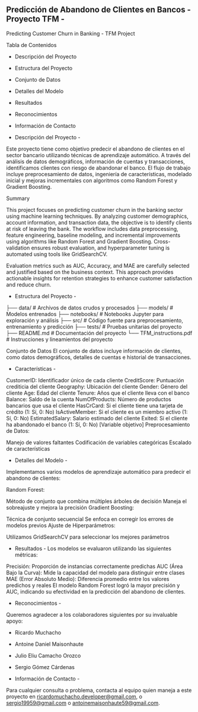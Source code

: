 ## Predicción de Abandono de Clientes en Bancos - Proyecto TFM -

Predicting Customer Churn in Banking - TFM Project

Tabla de Contenidos

- Descripción del Proyecto
- Estructura del Proyecto
- Conjunto de Datos
- Detalles del Modelo
- Resultados
- Reconocimientos
- Información de Contacto

- Descripción del Proyecto -

Este proyecto tiene como objetivo predecir el abandono de clientes en el sector bancario utilizando técnicas de aprendizaje automático. A través del análisis de datos demográficos, información de cuentas y transacciones, identificamos clientes con riesgo de abandonar el banco. El flujo de trabajo incluye preprocesamiento de datos, ingeniería de características, modelado inicial y mejoras incrementales con algoritmos como Random Forest y Gradient Boosting.

Summary

This project focuses on predicting customer churn in the banking sector using machine learning techniques. 
By analyzing customer demographics, account information, and transaction data, the objective is to identify clients at risk of leaving the bank. 
The workflow includes data preprocessing, feature engineering, baseline modeling, and incremental improvements using algorithms like Random Forest and Gradient Boosting. 
Cross-validation ensures robust evaluation, and hyperparameter tuning is automated using tools like GridSearchCV.

Evaluation metrics such as AUC, Accuracy, and MAE are carefully selected and justified based on the business context. 
This approach provides actionable insights for retention strategies to enhance customer satisfaction and reduce churn.

- Estructura del Proyecto -

├── data/                   # Archivos de datos crudos y procesados
├── models/                 # Modelos entrenados
├── notebooks/              # Notebooks Jupyter para exploración y análisis
├── src/                    # Código fuente para preprocesamiento, entrenamiento y predicción
├── tests/                  # Pruebas unitarias del proyecto
├── README.md               # Documentación del proyecto
└── TFM_instructions.pdf    # Instrucciones y lineamientos del proyecto

Conjunto de Datos
El conjunto de datos incluye información de clientes, como datos demográficos, detalles de cuentas e historial de transacciones.

- Características -

CustomerID: Identificador único de cada cliente
CreditScore: Puntuación crediticia del cliente
Geography: Ubicación del cliente
Gender: Género del cliente
Age: Edad del cliente
Tenure: Años que el cliente lleva con el banco
Balance: Saldo de la cuenta
NumOfProducts: Número de productos bancarios que usa el cliente
HasCrCard: Si el cliente tiene una tarjeta de crédito (1: Sí, 0: No)
IsActiveMember: Si el cliente es un miembro activo (1: Sí, 0: No)
EstimatedSalary: Salario estimado del cliente
Exited: Si el cliente ha abandonado el banco (1: Sí, 0: No) [Variable objetivo]
Preprocesamiento de Datos:

Manejo de valores faltantes
Codificación de variables categóricas
Escalado de características

- Detalles del Modelo -

Implementamos varios modelos de aprendizaje automático para predecir el abandono de clientes:

Random Forest:

Método de conjunto que combina múltiples árboles de decisión
Maneja el sobreajuste y mejora la precisión
Gradient Boosting:

Técnica de conjunto secuencial
Se enfoca en corregir los errores de modelos previos
Ajuste de Hiperparámetros:

Utilizamos GridSearchCV para seleccionar los mejores parámetros

- Resultados -
Los modelos se evaluaron utilizando las siguientes métricas:

Precisión: Proporción de instancias correctamente predichas
AUC (Área Bajo la Curva): Mide la capacidad del modelo para distinguir entre clases
MAE (Error Absoluto Medio): Diferencia promedio entre los valores predichos y reales
El modelo Random Forest logró la mayor precisión y AUC, indicando su efectividad en la predicción del abandono de clientes.

 - Reconocimientos -
   
Queremos agradecer a los colaboradores siguientes por su invaluable apoyo:
- Ricardo Muchacho
- Antoine Daniel Maisonhaute
- Julio Eliu Camacho Orozco
- Sergio Gómez Cárdenas

- Información de Contacto - 

Para cualquier consulta o problema, contacta al equipo quien maneja a este proyecto en ricardomuchacho.developer@gmail.com, o sergio19959@gmail.com o antoinemaisonhaute59@gmail.com.
